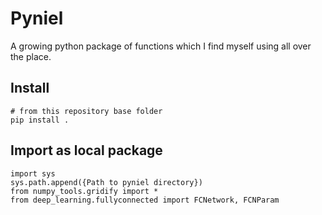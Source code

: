 # Pyniel

A growing python package of functions which I find myself using all over the place.

## Install

```
# from this repository base folder
pip install .
```

## Import as local package
```
import sys
sys.path.append({Path to pyniel directory})
from numpy_tools.gridify import *
from deep_learning.fullyconnected import FCNetwork, FCNParam
```
